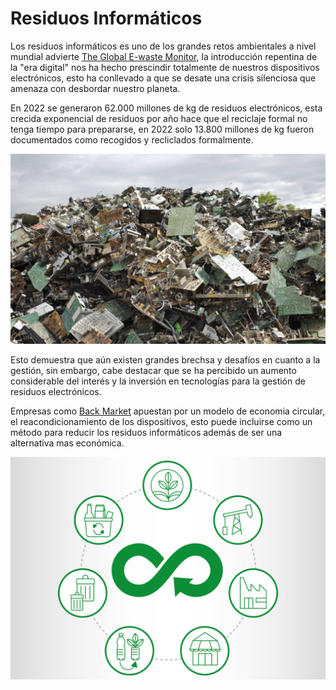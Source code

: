 
# Residuos Informáticos

Los residuos informáticos es uno de los grandes retos ambientales a nivel mundial advierte [The Global E-waste Monitor](https://www.itu.int/en/ITU-D/Environment/Pages/Publications/The-Global-E-waste-Monitor-2024.aspx), la introducción repentina de la "era digital" nos ha hecho prescindir totalmente de nuestros dispositivos electrónicos, esto ha conllevado a que se desate una crisis silenciosa que amenaza con desbordar nuestro planeta.

En 2022 se generaron 62.000 millones de kg de residuos electrónicos, esta crecida exponencial de residuos por año hace que el reciclaje formal no tenga tiempo para prepararse, en 2022 solo 13.800 millones de kg fueron documentados como recogidos y recliclados formalmente.


![img3](img/img3.jpg)


Esto demuestra que aún existen grandes brechsa y desafíos en cuanto a la gestión, sin embargo, cabe destacar que se ha percibido un aumento considerable del interés y la inversión en tecnologías para la gestión de residuos electrónicos.

Empresas como [Back Market](https://www.backmarket.es/es-es) apuestan por un modelo de economia circular, el reacondicionamiento de los dispositivos, esto puede incluirse como un método para reducir los residuos informáticos además de ser una alternativa mas económica.


![img4](img/img4.png)
